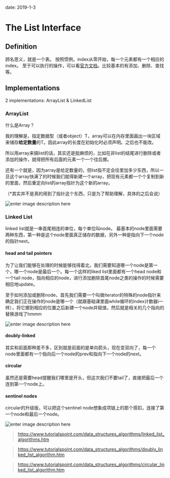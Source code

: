 date: 2019-1-3

# The List Interface

## Definition
顾名思义，就是一个表。
按照惯例，index从零开始，每一个元素都有一个相应的index。
至于可以执行的操作，可以看[官方文档](https://docs.oracle.com/javase/7/docs/api/java/util/List.html)。比较基本的有添加、删除、查找等。


## Implementations
2 implementations: ArrayList & LinkedList

### ArrayList
什么是Array？

我的理解是，指定数据型（或者object）T，array可以在内存里面画出一块区域来储存**给定数量**的T。因此array的长度在初始化时必须声明。之后也不能改。

所以用array来搞list的话，其实还是挺麻烦的，比如在非list的结尾进行删除或者添加的操作，就得把所有后面的元素一个一个往后挪。

还有一个就是，因为array是给定数量的，但list指不定会往里加多少东西，所以一旦这个array快满了的时候我们就得新建一个array，把现有元素都一个个复制到新的里面，然后重定向list的array指针为这个新的array。

（\*其实并不是真的用到了指针这个东西，只是为了帮助理解，具体的之后会说）

![enter image description here](https://i.loli.net/2019/01/04/5c2eaff197a53.png)


### Linked List
linked list就是一串首尾相连的单位，每个单位叫node。
最基本的node里面需要两种东西，第一种是这个node里面真正储存的数据，另外一种是指向下一个node的指针next。

#### head and tail pointers
为了让我们能够在处理的时候能够找得着北，我们需要知道哪一个node是第一个，哪一个node是最后一个。每一个这样的liked list里面都有一个head node和一个tail node，指向相应的node，进行添加删除首尾node之类的操作的时候需要相应地update。

至于如何添加或删除node，首先我们需要一个叫做iterator的特殊的node指针来确定我们正在操作的node是哪一个（就跟基础课里面while循环的index计数器i一样），将它挪到相应的位置之后新建一个node并赋值，然后就是相关的几个指向的替换游戏了hmmm

![enter image description here](https://i.loli.net/2019/01/04/5c2eba55b74be.png)

#### doubly-linked
其实和前面那种差不多，区别就是前面的是单向箭头，现在变双向了，每一个node里面都有一个指向后一个node的prev和指向下一个node的next。

#### circular
虽然还是需要head提醒我们哪里是开头，但这次我们不要tail了，直接把最后一个连到第一个node上。

#### sentinel nodes
circular的升级版，可以把这个sentinel node想象成项链上的那个搭扣，连接了第一个node和最后一个node。

![enter image description here](https://i.loli.net/2019/01/04/5c2eb80d92f81.png)

>  https://www.tutorialspoint.com/data_structures_algorithms/linked_list_algorithms.htm

> https://www.tutorialspoint.com/data_structures_algorithms/doubly_linked_list_algorithm.htm

> https://www.tutorialspoint.com/data_structures_algorithms/circular_linked_list_algorithm.htm